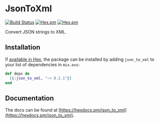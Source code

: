 # JsonToXml
[![Build Status](https://semaphoreci.com/api/v1/semlabs/json_to_xml/branches/master/shields_badge.svg)](https://semaphoreci.com/semlabs/json_to_xml)
[![Hex.pm](https://img.shields.io/hexpm/v/json_to_xml.svg)](https://hex.pm/packages/json_to_xml)
[![Hex.pm](https://img.shields.io/hexpm/l/json_to_xml.svg)](https://github.com/semlabs/json_to_xml)

Convert JSON strings to XML.

## Installation

If [available in Hex](https://hex.pm/docs/publish), the package can be installed
by adding `json_to_xml` to your list of dependencies in `mix.exs`:

```elixir
def deps do
  [{:json_to_xml, "~> 0.2.1"}]
end
```

## Documentation

The docs can be found at [https://hexdocs.pm/json_to_xml](https://hexdocs.pm/json_to_xml).

